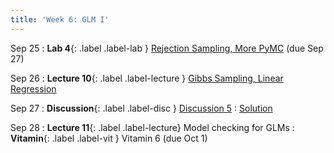 ```yaml
---
title: 'Week 6: GLM I'
---
```


Sep 25
: **Lab 4**{: .label .label-lab } [Rejection Sampling, More PyMC](https://data102.datahub.berkeley.edu/hub/user-redirect/git-pull?repo=https%3A%2F%2Fgithub.com%2Fds-102%2Ffa23-materials&urlpath=lab%2Ftree%2Ffa23-materials%2Flab%2Flab04%2Flab04.ipynb&branch=main) (due Sep 27)

Sep 26
: **Lecture 10**{: .label .label-lecture } [Gibbs Sampling, Linear Regression](lecture/lec10)

Sep 27
: **Discussion**{: .label .label-disc } [Discussion 5](https://drive.google.com/file/d/1uWdP-ArSh2pklbBo14vz-7ffixBXmMxD/view?usp=sharing)
    : [Solution](https://drive.google.com/file/d/1FucFXdFlgQ0-TpPV21FmuipTZKHq8Mra/view?usp=sharing)

Sep 28
: **Lecture 11**{: .label .label-lecture} Model checking for GLMs
: **Vitamin**{: .label .label-vit } Vitamin 6 (due Oct 1)

